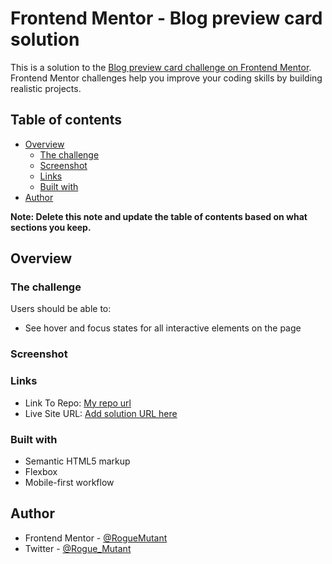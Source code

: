 # Frontend Mentor - Blog preview card solution

This is a solution to the [Blog preview card challenge on Frontend Mentor](https://www.frontendmentor.io/challenges/blog-preview-card-ckPaj01IcS). Frontend Mentor challenges help you improve your coding skills by building realistic projects.

## Table of contents

- [Overview](#overview)
  - [The challenge](#the-challenge)
  - [Screenshot](#screenshot)
  - [Links](#links)
  - [Built with](#built-with)
- [Author](#author)

**Note: Delete this note and update the table of contents based on what sections you keep.**

## Overview

### The challenge

Users should be able to:

- See hover and focus states for all interactive elements on the page

### Screenshot

### Links

- Link To Repo: [My repo url](ttps://github.com/RogueMutant/practice/tree/main/css/preview-card)
- Live Site URL: [Add solution URL here](https://your-solution-url.com)

### Built with

- Semantic HTML5 markup
- Flexbox
- Mobile-first workflow

## Author

- Frontend Mentor - [@RogueMutant](https://www.frontendmentor.io/profile/@RogueMutant)
- Twitter - [@Rogue_Mutant](https://www.twitter.com/@Rouge_Mutant)
